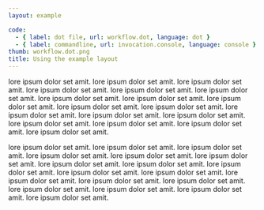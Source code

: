 ```yaml
---
layout: example

code:
  - { label: dot file, url: workflow.dot, language: dot }
  - { label: commandline, url: invocation.console, language: console }
thumb: workflow.dot.png
title: Using the example layout
---
```



lore ipsum dolor set amit. lore ipsum dolor set amit. lore ipsum dolor set amit.
lore ipsum dolor set amit. lore ipsum dolor set amit. lore ipsum dolor set amit.
lore ipsum dolor set amit. lore ipsum dolor set amit. lore ipsum dolor set amit.
lore ipsum dolor set amit. lore ipsum dolor set amit. lore ipsum dolor set amit.
lore ipsum dolor set amit. lore ipsum dolor set amit. lore ipsum dolor set amit.
lore ipsum dolor set amit. lore ipsum dolor set amit. lore ipsum dolor set amit.

lore ipsum dolor set amit. lore ipsum dolor set amit. lore ipsum dolor set amit.
lore ipsum dolor set amit. lore ipsum dolor set amit. lore ipsum dolor set amit.
lore ipsum dolor set amit. lore ipsum dolor set amit. lore ipsum dolor set amit.
lore ipsum dolor set amit. lore ipsum dolor set amit. lore ipsum dolor set amit.
lore ipsum dolor set amit. lore ipsum dolor set amit. lore ipsum dolor set amit.
lore ipsum dolor set amit. lore ipsum dolor set amit. lore ipsum dolor set amit.
